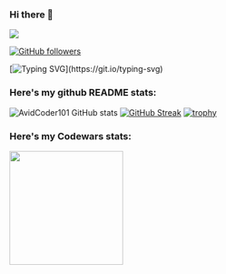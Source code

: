 ### Hi there 👋

<img src="https://profile-counter.glitch.me/NooberCong/count.svg">

[![GitHub followers](https://img.shields.io/github/followers/NooberCong.svg?style=social&label=Followers)](https://github.com/NooberCong?tab=followers)

[![Typing SVG](https://readme-typing-svg.herokuapp.com?font=Architects+Daughter&color=7AF79A&size=30&lines=Hey!+It's+NooberCong!;I'm+a+Noob...)](https://git.io/typing-svg)

### Here's my github README stats:

![AvidCoder101 GitHub stats](https://github-readme-stats.vercel.app/api?username=NooberCong&show_icons=true&theme=dark) 
[![GitHub Streak](https://github-readme-streak-stats.herokuapp.com/?user=NooberCong&theme=dark)](https://git.io/streak-stats) 
[![trophy](https://github-profile-trophy.vercel.app/?username=NooberCong)](https://github.com/ryo-ma/github-profile-trophy)

### Here's my Codewars stats:

<img src= "https://www.codewars.com/users/NooberCong/badges/micro" width= "200"/>

